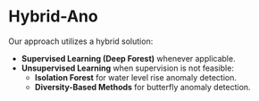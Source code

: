 # Hybrid-Ano  

Our approach utilizes a hybrid solution:  

- **Supervised Learning (Deep Forest)** whenever applicable.  
- **Unsupervised Learning** when supervision is not feasible:  
  - **Isolation Forest** for water level rise anomaly detection.  
  - **Diversity-Based Methods** for butterfly anomaly detection.  